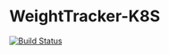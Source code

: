 # WeightTracker-K8S
[![Build Status](https://dev.azure.com/parennut/Weight-Tracker-CICD-K8S/_apis/build/status/Weight-Tracker-CICD-K8S?branchName=master)](https://dev.azure.com/parennut/Weight-Tracker-CICD-K8S/_build/latest?definitionId=8&branchName=master)
